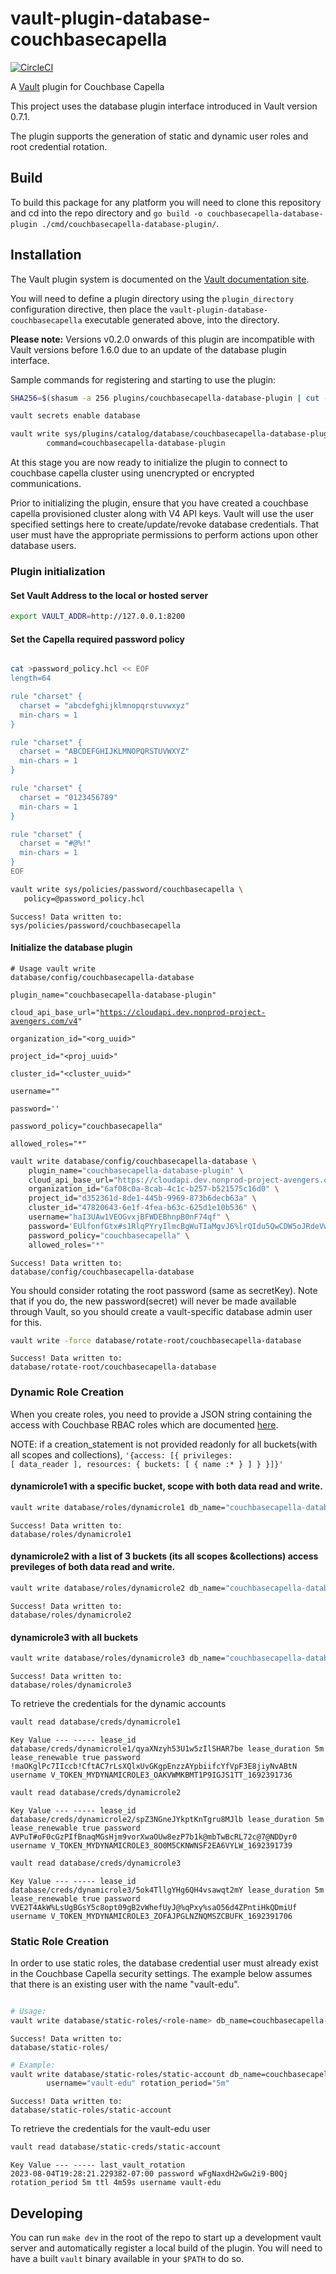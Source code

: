 # vault-plugin-database-couchbasecapella

[![CircleCI](https://circleci.com/gh/hashicorp/vault-plugin-database-couchbase.svg?style=svg)](https://circleci.com/gh/hashicorp/vault-plugin-database-couchbasecapella)

A [Vault](https://www.vaultproject.io) plugin for Couchbase Capella

This project uses the database plugin interface introduced in Vault version 0.7.1.

The plugin supports the generation of static and dynamic user roles and root credential rotation.

## Build

To build this package for any platform you will need to clone this repository and cd into the repo directory and `go build -o couchbasecapella-database-plugin ./cmd/couchbasecapella-database-plugin/`.

## Installation

The Vault plugin system is documented on the [Vault documentation site](https://www.vaultproject.io/docs/internals/plugins.html).

You will need to define a plugin directory using the `plugin_directory` configuration directive, then place the
`vault-plugin-database-couchbasecapella` executable generated above, into the directory.

**Please note:** Versions v0.2.0 onwards of this plugin are incompatible with Vault versions before 1.6.0 due to an update of the database plugin interface.

Sample commands for registering and starting to use the plugin:

```bash
SHA256=$(shasum -a 256 plugins/couchbasecapella-database-plugin | cut -d' ' -f1)

vault secrets enable database

vault write sys/plugins/catalog/database/couchbasecapella-database-plugin sha256=$SHA256 \
        command=couchbasecapella-database-plugin
```

At this stage you are now ready to initialize the plugin to connect to couchbase capella cluster using unencrypted or encrypted communications.

Prior to initializing the plugin, ensure that you have created a couchbase capella provisioned cluster along with V4 API keys. Vault will use the user specified settings here to create/update/revoke database credentials. That user must have the appropriate permissions to perform actions upon other database users.

### Plugin initialization

#### Set Vault Address to the local or hosted server

```bash
export VAULT_ADDR=http://127.0.0.1:8200
```

#### Set the Capella required password policy

```bash

cat >password_policy.hcl << EOF
length=64

rule "charset" {
  charset = "abcdefghijklmnopqrstuvwxyz"
  min-chars = 1
}

rule "charset" {
  charset = "ABCDEFGHIJKLMNOPQRSTUVWXYZ"
  min-chars = 1
}

rule "charset" {
  charset = "0123456789"
  min-chars = 1
}

rule "charset" {
  charset = "#@%!"
  min-chars = 1
}
EOF

vault write sys/policies/password/couchbasecapella \
   policy=@password_policy.hcl
```  

<code>Success! Data written to: sys/policies/password/couchbasecapella</code>

#### Initialize the database plugin 

<code># Usage
vault write database/config/couchbasecapella-database \
    plugin_name="couchbasecapella-database-plugin" \
    cloud_api_base_url="https://cloudapi.dev.nonprod-project-avengers.com/v4" \
    organization_id="<org_uuid>" \
    project_id="<proj_uuid>" \
    cluster_id="<cluster_uuid>" \
    username="<v4-access-api-key>" \
    password='<v4-secret-api-key>' \
    password_policy="couchbasecapella" \
    allowed_roles="*"
</code>

```bash
vault write database/config/couchbasecapella-database \
    plugin_name="couchbasecapella-database-plugin" \
    cloud_api_base_url="https://cloudapi.dev.nonprod-project-avengers.com/v4" \
    organization_id="6af08c0a-8cab-4c1c-b257-b521575c16d0" \
    project_id="d352361d-8de1-445b-9969-873b6decb63a" \
    cluster_id="47820643-6e1f-4fea-b63c-625d1e10b536" \
    username="haI3UAw1VEOGvxjBFWDEBhnpB0nF74qf" \
    password='EUlfonfGtx#s1RlqPYryIlmcBgWuTIaMgvJ6%lrQIdu5QwCDW5oJRdeVwa3qynh7' \
    password_policy="couchbasecapella" \
    allowed_roles="*"
```
<code>Success! Data written to: database/config/couchbasecapella-database</code>

You should consider rotating the root password (same as secretKey). Note that if you do, the new password(secret) will never be made available through Vault, so you should create a vault-specific database admin user for this.

```bash
vault write -force database/rotate-root/couchbasecapella-database
```
<code>Success! Data written to: database/rotate-root/couchbasecapella-database</code>

### Dynamic Role Creation

When you create roles, you need to provide a JSON string containing the access with Couchbase RBAC roles which are documented [here](http://cbc-cp-api.s3-website-us-east-1.amazonaws.com/#tag/databaseCredentials/operation/postDatabaseCredential).

NOTE: if a creation_statement is not provided readonly for all buckets(with all scopes and collections), <code>'{access: [{ privileges: [ data_reader ], resources: { buckets: [ { name :* } ] } }]}'</code>

#### dynamicrole1 with a specific bucket, scope with both data read and write.

```bash
vault write database/roles/dynamicrole1 db_name="couchbasecapella-database" creation_statements='{"access": [ { "privileges": [ "data_reader", "data_writer" ], "resources": { "buckets": [ { "name": "vault-bucket-1", "scopes": [ { "name": "vault-bucket-1-scope-1", "collections": [ "*" ] } ] } ] } } ]}' default_ttl="5m" max_ttl="1h"
```

<code>Success! Data written to: database/roles/dynamicrole1</code>

#### dynamicrole2 with a list of 3 buckets (its all scopes &collections) access previleges of both data read and write.

```bash
vault write database/roles/dynamicrole2 db_name="couchbasecapella-database" creation_statements='{"access": [ { "privileges": [ "data_reader", "data_writer" ], "resources": { "buckets": [ { "name": "db-cred-test-12Qj", "scopes": [ { "name": "*" } ] }, { "name": "db-cred-test-3zRb", "scopes": [ { "name": "*" } ] }, { "name": "db-cred-test-FcAv", "scopes": [ { "name": "*" } ] } ] } } ]}' default_ttl="5m" max_ttl="1h" 
```

<code>Success! Data written to: database/roles/dynamicrole2</code>

#### dynamicrole3 with all buckets
```bash
vault write database/roles/dynamicrole3 db_name="couchbasecapella-database" creation_statements='{"access": [ { "privileges": [ "data_reader" ], "resources": { "buckets": [ { "name": "*" } ] } } ]}' default_ttl="5m" max_ttl="1h"
```

<code>Success! Data written to: database/roles/dynamicrole3</code>


To retrieve the credentials for the dynamic accounts

```bash
vault read database/creds/dynamicrole1
```
<code>Key                Value
    ---                -----
    lease_id           database/creds/dynamicrole1/qyaXNzyh53U1w5zIlSHAR7be
    lease_duration     5m
    lease_renewable    true
    password           !maOKglPc7IIccb!CftAC7rLsXQlxUvGKgpEnzzAYpbiifcYfVpF3E8jiyNvABtN
    username           V_TOKEN_MYDYNAMICROLE3_OAKVWMKBMT1P9IGJS1TT_1692391736
</code>


```bash
vault read database/creds/dynamicrole2
```

<code>Key                Value
        ---                -----
        lease_id           database/creds/dynamicrole2/spZ3NGneJYkptKnTgru8MJlb
        lease_duration     5m
        lease_renewable    true
        password           AVPuT#oF0cGzPIfBnaqMGsHjm9vorXwaOUw8ezP7b1k@mbTwBcRL72c@7@NDDyr0
        username           V_TOKEN_MYDYNAMICROLE3_8O0M5CKNWNSF2EA6VYLW_1692391739
</code>

```bash
vault read database/creds/dynamicrole3
```

<code>Key                Value
        ---                -----
        lease_id           database/creds/dynamicrole3/5ok4TllgYHg6QH4vsawqt2mY
        lease_duration     5m
        lease_renewable    true
        password           VVE2T4AkW%LsUgBGsY5c8opt09gB2vWhefUyJ@%qPxy%saO56d4ZPntiHkQDmiUf
        username           V_TOKEN_MYDYNAMICROLE3_ZOFAJPGLNZNQMSZCBUFK_1692391706
</code>

### Static Role Creation

In order to use static roles, the database credential user must already exist in the Couchbase Capella security settings. The example below assumes that there is an existing user with the name "vault-edu". 


```bash

# Usage: 
vault write database/static-roles/<role-name> db_name=couchbasecapella-database username="<db-cred-user-name>" rotation_period=<secs> 
```

<code>Success! Data written to: database/static-roles/<role-name></code>

```bash
# Example:
vault write database/static-roles/static-account db_name=couchbasecapella-database \
        username="vault-edu" rotation_period="5m"
```

<code>Success! Data written to: database/static-roles/static-account</code>

To retrieve the credentials for the vault-edu user

```bash
vault read database/static-creds/static-account
```

<code>Key                    Value
          ---                    -----
          last_vault_rotation    2023-08-04T19:28:21.229382-07:00
          password               wFgNaxdH2wGw2i9-B0Qj
          rotation_period        5m
          ttl                    4m59s
          username               vault-edu
</code>

## Developing

You can run `make dev` in the root of the repo to start up a development vault server and automatically register a local build of the plugin. You will need to have a built `vault` binary available in your `$PATH` to do so.
